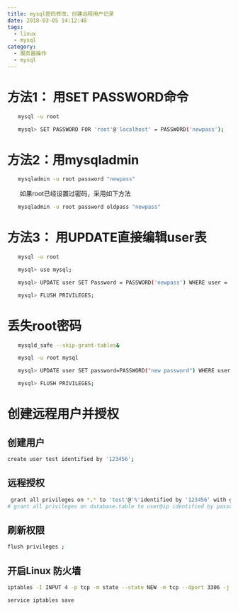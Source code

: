 ```yaml
---
title: mysql密码修改，创建远程用户记录
date: 2018-03-05 14:12:48
tags:
  - linux
  - mysql
category:
  - 服务器操作
  - mysql
---
```



# 方法1： 用SET PASSWORD命令
```bash
　　mysql -u root

　　mysql> SET PASSWORD FOR 'root'@'localhost' = PASSWORD('newpass');
```
<!--more-->

# 方法2：用mysqladmin
```bash
　　mysqladmin -u root password "newpass"
```
　　如果root已经设置过密码，采用如下方法
```bash
　　mysqladmin -u root password oldpass "newpass"
```

# 方法3： 用UPDATE直接编辑user表
```bash
　　mysql -u root

　　mysql> use mysql;

　　mysql> UPDATE user SET Password = PASSWORD('newpass') WHERE user = 'root';

　　mysql> FLUSH PRIVILEGES;
```
# 丢失root密码
```bash
　　mysqld_safe --skip-grant-tables&

　　mysql -u root mysql

　　mysql> UPDATE user SET password=PASSWORD("new password") WHERE user='root';

　　mysql> FLUSH PRIVILEGES;
```

# 创建远程用户并授权
## 创建用户
```bash
create user test identified by '123456';
```
## 远程授权
```bash
 grant all privileges on *.* to 'test'@'%'identified by '123456' with grant option;
# grant all privileges on database.table to user@ip identified by password with grant option;

```
## 刷新权限
```bash
flush privileges ;
```

## 开启Linux 防火墙
```bash
iptables -I INPUT 4 -p tcp -m state --state NEW -m tcp --dport 3306 -j ACCEPT     #允许 3306  端口

service iptables save
```
